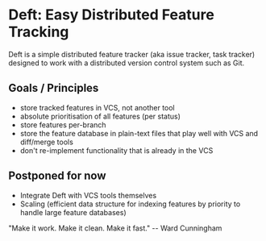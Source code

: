 Deft: Easy Distributed Feature Tracking
=======================================

Deft is a simple distributed feature tracker (aka issue tracker, task tracker) designed to work with a distributed version control system such as Git.

Goals / Principles
------------------

* store tracked features in VCS, not another tool
* absolute prioritisation of all features (per status)
* store features per-branch
* store the feature database in plain-text files that play well with VCS and diff/merge tools
* don't re-implement functionality that is already in the VCS

Postponed for now 
-----------------

* Integrate Deft with VCS tools themselves
* Scaling (efficient data structure for indexing features by priority to handle large feature databases)

"Make it work. Make it clean. Make it fast." -- Ward Cunningham

